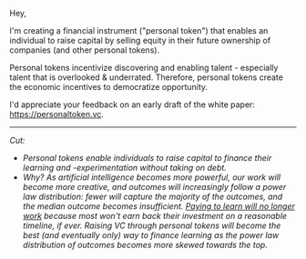 Hey,

I'm creating a financial instrument ("personal token") that enables an individual to raise capital by selling equity in their future ownership of companies (and other personal tokens).

Personal tokens incentivize discovering and enabling talent - especially talent that is overlooked & underrated. Therefore, personal tokens create the economic incentives to democratize opportunity.

I'd appreciate your feedback on an early draft of the white paper: https://personaltoken.vc.

---

*Cut:*
- *Personal tokens enable individuals to raise capital to finance their learning and -experimentation without taking on debt.*
- *Why? As artificial intelligence becomes more powerful, our work will become more creative, and outcomes will increasingly follow a power law distribution: fewer will capture the majority of the outcomes, and the median outcome becomes insufficient. [Paying to learn will no longer work](https://karthikuppu.com/vc-learning) because most won't earn back their investment on a reasonable timeline, if ever. Raising VC through personal tokens will become the best (and eventually only) way to finance learning as the power law distribution of outcomes becomes more skewed towards the top.*
